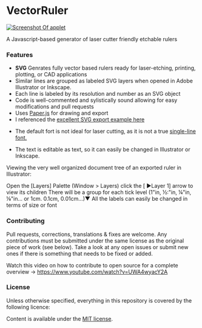 VectorRuler
===========
[
![Screenshot Of applet](AppletScreenshot.png?raw=true "Screenshot Of applet")](http://robbbb.github.io/VectorRuler/)

A Javascript-based generator of laser cutter friendly etchable rulers
### Features
+  **SVG** Genrates fully vector based rulers ready for laser-etching, printing, plotting, or CAD applications
+ Similar lines are grouped as labeled SVG layers when opened in Adobe Illustrator or Inkscape.
+ Each line is labeled by its resolution and number as an SVG object
+ Code is well-commented and sylistically sound allowing for easy modifications and pull requests
+ Uses [Paper.js](http://paperjs.org/) for drawing and export
+ I referenced the [excellent SVG export example here](http://paperjs.org/features/#svg-import-and-export)
- The default fort is not ideal for laser cutting, as it is not a true [single-line font.](https://www.google.com/search?q=single+line+font&oq=single+line+font&aqs=chrome..69i57j69i60j69i65j69i59j69i61j69i60.2077j0j7&sourceid=chrome&es_sm=91&ie=UTF-8)
+ The text is editable as text, so it can easily be changed in Illustrator or Inkscape.


Viewing the very well organized document tree of an exported ruler in Illustrator:

Open the [Layers] Palette (Window > Layers)
click the [ ►Layer 1] arrow to view its children
There will be a group for each tick level (1"in, ½:"in, ¼"in, ⅛"in... or 1cm. 0.1cm, 0.01cm...)▼
All the labels can easily be changed in terms of size or font

### Contributing
Pull requests, corrections, translations & fixes are welcome. Any contributions must be submitted under the same license as the original piece of work (see below). Take a look at any open issues or submit new ones if there is something that needs to be fixed or added.

Watch this video on how to contribute to open source for a complete overview -> https://www.youtube.com/watch?v=UWA4wyacY2A

### License
Unless otherwise specified, everything in this repository is covered by the following licence:

Content is available under the [MIT license](https://github.com/Robbbb/VectorRuler/blob/master/LICENSE.txt).
